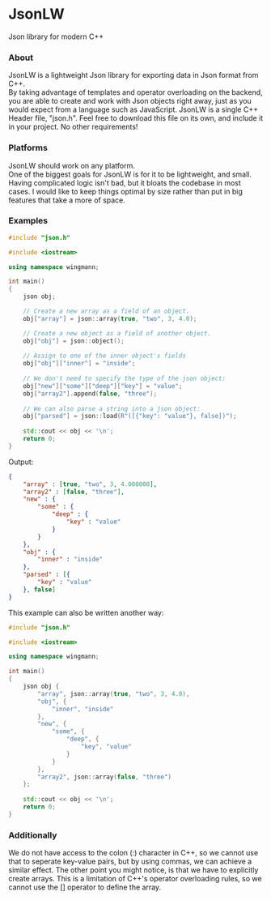 # JsonLW
Json library for modern C++

### About
JsonLW is a lightweight Json library for exporting data in Json format from C++.\
By taking advantage of templates and operator overloading on the backend,
you are able to create and work with Json objects right away,
just as you would expect from a language such as JavaScript.
JsonLW is a single C++ Header file, "json.h".
Feel free to download this file on its own, and include it in your project.
No other requirements!

### Platforms
JsonLW should work on any platform.\
One of the biggest goals for JsonLW is for it to be lightweight, and small.
Having complicated logic isn't bad, but it bloats the codebase in most cases.
I would like to keep things optimal by size rather than put in big features that take a more of space.

### Examples
```cpp
#include "json.h"

#include <iostream>

using namespace wingmann;

int main()
{
    json obj;

    // Create a new array as a field of an object.
    obj["array"] = json::array(true, "two", 3, 4.0);

    // Create a new object as a field of another object.
    obj["obj"] = json::object();
    
    // Assign to one of the inner object's fields
    obj["obj"]["inner"] = "inside";
    
    // We don't need to specify the type of the json object:
    obj["new"]["some"]["deep"]["key"] = "value";
    obj["array2"].append(false, "three");
    
    // We can also parse a string into a json object:
    obj["parsed"] = json::load(R"([{"key": "value"}, false])");
    
    std::cout << obj << '\n';
    return 0;
}
```
Output:
```json
{
    "array" : [true, "two", 3, 4.000000],
    "array2" : [false, "three"],
    "new" : {
        "some" : {
            "deep" : {
                "key" : "value"
            }
        }
    },
    "obj" : {
        "inner" : "inside"
    },
    "parsed" : [{
        "key" : "value"
    }, false]
}
```

This example can also be written another way:
```cpp
#include "json.h"

#include <iostream>

using namespace wingmann; 

int main()
{
    json obj {
        "array", json::array(true, "two", 3, 4.0),
        "obj", {
            "inner", "inside"
        },
        "new", { 
            "some", { 
                "deep", { 
                    "key", "value" 
                } 
            } 
        },
        "array2", json::array(false, "three")
    };
    
    std::cout << obj << '\n';
    return 0;
}
```
### Additionally
We do not have access to the colon (:) character in C++, so we cannot use that to seperate key-value pairs,
but by using commas, we can achieve a similar effect.
The other point you might notice, is that we have to explicitly create arrays.
This is a limitation of C++'s operator overloading rules,
so we cannot use the [] operator to define the array.
